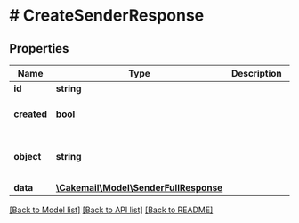 # # CreateSenderResponse

## Properties

Name | Type | Description | Notes
------------ | ------------- | ------------- | -------------
**id** | **string** |  | 
**created** | **bool** |  | [optional] [default to true]
**object** | **string** |  | [optional] [default to 'sender']
**data** | [**\Cakemail\Model\SenderFullResponse**](SenderFullResponse.md) |  | 

[[Back to Model list]](../../README.md#documentation-for-models) [[Back to API list]](../../README.md#documentation-for-api-endpoints) [[Back to README]](../../README.md)


